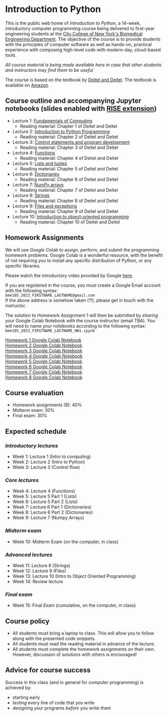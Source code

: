 # Introduction to Python
This is the public web home of _Introduction to Python_, a 14-week, introductory computer programming course being delivered to first-year engineering students at the [City College of New York's Biomedical Engineering Department](https://www.ccny.cuny.edu/bme). The objective of the course is to provide students with the principles of computer software as well as hands-on, practical experience with composing high-level code with modern-day, cloud-based tools. 

_All course material is being made available here in case that other students and instructors may find them to be useful_

The course is based on the textbook by [Deitel and Deitel](https://deitel.com/intro-to-python-for-computer-science-and-data-science/). The textbook is available on [Amazon](https://www.amazon.com/Intro-Python-Computer-Science-Data/dp/0135404673).

## Course outline and accompanying Jupyter notebooks (slides enabled with [RISE extension](https://rise.readthedocs.io/en/stable/#))
* Lecture 1: [Fundamentals of Computing](https://github.com/dmochow/intro_to_python/blob/main/L01.ipynb)
  * Reading material: Chapter 1 of Deitel and Deitel
* Lecture 2: [Introduction to Python Programming](https://github.com/dmochow/intro_to_python/blob/main/L02.ipynb)
  * Reading material: Chapter 2 of Deitel and Deitel
* Lecture 3: [Control statements and program development](https://github.com/dmochow/intro_to_python/blob/main/L03.ipynb)
  * Reading material: Chapter 3 of Deitel and Deitel
* Lecture 4: [Functions](https://github.com/dmochow/intro_to_python/blob/main/L04.ipynb)
  * Reading material: Chapter 4 of Deitel and Deitel
* Lecture 5: [Lists and tuples](https://github.com/dmochow/intro_to_python/blob/main/L05.ipynb)
  * Reading material: Chapter 5 of Deitel and Deitel
* Lecture 6: [Dictionaries](https://github.com/dmochow/intro_to_python/blob/main/L06.ipynb)
  * Reading material: Chapter 6 of Deitel and Deitel
* Lecture 7: [NumPy arrays](https://github.com/dmochow/intro_to_python/blob/main/L07.ipynb)
  * Reading material: Chapter 7 of Deitel and Deitel
* Lecture 8: [Strings](https://github.com/dmochow/intro_to_python/blob/main/L08.ipynb)
  * Reading material: Chapter 8 of Deitel and Deitel
* Lecture 9: [Files and exceptions](https://github.com/dmochow/intro_to_python/blob/main/L09.ipynb)
  * Reading material: Chapter 9 of Deitel and Deitel
* Lecture 10: [Introduction to object-oriented programming](https://github.com/dmochow/intro_to_python/blob/main/L10.ipynb)
  * Reading material: Chapter 10 of Deitel and Deitel

## Homework Assignments
We will use _Google Colab_ to assign, perform, and submit the programming homework problems. Google Colab is a wonderful resource, with the benefit of not requiring you to install any specific distribution of Python, or any specific libraries. 

Please watch the introductory video provided by Google [here](https://colab.research.google.com/). 

If you are registered in the course, you _must_ create a Google Email account with the following syntax: <br>
```bme105_2023_FIRSTNAME_LASTNAME@gmail.com``` <br>
If the above address is somehow taken (?!), please get in touch with the instructor. 

The solution to Homework Assignment 1 will then be submitted by _sharing_ your Google Colab Notebook with the course instructor (email TBA). You will need to name your notebooks according to the following syntax: <br>
```bme105_2023_FIRSTNAME_LASTNAME_HW1.ipynb``` <br>

[Homework 1 Google Colab Notebook](https://colab.research.google.com/drive/1nToNu90mGsxcosGtB3Fc2VKI6SyDG3F6?usp=sharing) <br>
[Homework 2 Google Colab Notebook](https://colab.research.google.com/drive/1ROYdhvy0smNvFipzyu7_78cvc7q_ZajK?usp=sharing) <br>
[Homework 3 Google Colab Notebook](https://colab.research.google.com/drive/1Uub_5HzJmte6hoTyFhWR_IPLZujlTItq?usp=sharing) <br>
[Homework 4 Google Colab Notebook](https://colab.research.google.com/drive/1cdHixVuVuoo6v0u6moq34L7OgYLOpShy?usp=sharing) <br>
[Homework 5 Google Colab Notebook](https://colab.research.google.com/drive/1Nx6aTAWDCPormff0XS8tSHKSf1LoKEZJ?usp=sharing) <br>
[Homework 6 Google Colab Notebook](https://colab.research.google.com/drive/1koNhmCIgTkL7Qhy3PCL_m5WNvxQXNpl4?usp=sharing) <br>
[Homework 7 Google Colab Notebook]() <br>
[Homework 8 Google Colab Notebook]() <br>


## Course evaluation 
* Homework assignments (8): 40%
* Midterm exam: 30%
* Final exam: 30%

## Expected schedule
### _Introductory lectures_
* Week 1: Lecture 1 (Intro to computing)
* Week 2: Lecture 2 (Intro to Python)
* Week 3: Lecture 3 (Control flow)

### _Core lectures_
* Week 4: Lecture 4 (Functions)
* Week 5: Lecture 5 Part 1 (Lists)
* Week 6: Lecture 5 Part 2 (Lists)
* Week 7: Lecture 6 Part 1 (Dictionaries)
* Week 8: Lecture 6 Part 2 (Dictionaries)
* Week 9: Lecture 7 (Numpy Arrays)

### _Midterm exam_
* Week 10: Midterm Exam (on the computer, in class)

### _Advanced lectures_
* Week 11: Lecture 8 (Strings)
* Week 12: Lecture 9 (Files)
* Week 13: Lecture 10 (Intro to Object Oriented Programming)
* Week 14: Review lecture

### _Final exam_
* Week 15: Final Exam (cumulative, on the computer, in class)

## Course policy
* All students must bring a laptop to class. This will allow you to follow along with the presented code snippets.
* All students must read the reading material in advance of the lecture.
* All students must complete the homework assignments on their own. However, discussion of solutions with others is encouraged!

## Advice for course success
Success in this class (and in general for computer programming) is achieved by:
* starting early
* _testing_ every line of code that you write
* designing your programs _before_ you write them

